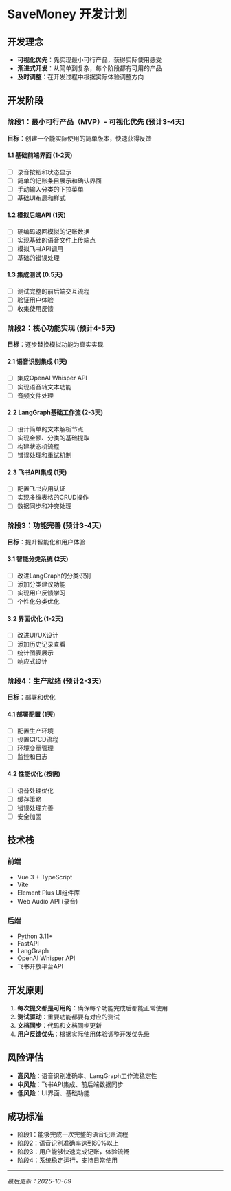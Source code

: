 # SaveMoney 开发计划

## 开发理念
- **可视化优先**：先实现最小可行产品，获得实际使用感受
- **渐进式开发**：从简单到复杂，每个阶段都有可用的产品
- **及时调整**：在开发过程中根据实际体验调整方向

## 开发阶段

### 阶段1：最小可行产品（MVP）- 可视化优先 (预计3-4天)
**目标**：创建一个能实际使用的简单版本，快速获得反馈

#### 1.1 基础前端界面 (1-2天)
- [ ] 录音按钮和状态显示
- [ ] 简单的记账条目展示和确认界面
- [ ] 手动输入分类的下拉菜单
- [ ] 基础UI布局和样式

#### 1.2 模拟后端API (1天)
- [ ] 硬编码返回模拟的记账数据
- [ ] 实现基础的语音文件上传端点
- [ ] 模拟飞书API调用
- [ ] 基础的错误处理

#### 1.3 集成测试 (0.5天)
- [ ] 测试完整的前后端交互流程
- [ ] 验证用户体验
- [ ] 收集使用反馈

### 阶段2：核心功能实现 (预计4-5天)
**目标**：逐步替换模拟功能为真实实现

#### 2.1 语音识别集成 (1天)
- [ ] 集成OpenAI Whisper API
- [ ] 实现语音转文本功能
- [ ] 音频文件处理

#### 2.2 LangGraph基础工作流 (2-3天)
- [ ] 设计简单的文本解析节点
- [ ] 实现金额、分类的基础提取
- [ ] 构建状态机流程
- [ ] 错误处理和重试机制

#### 2.3 飞书API集成 (1天)
- [ ] 配置飞书应用认证
- [ ] 实现多维表格的CRUD操作
- [ ] 数据同步和冲突处理

### 阶段3：功能完善 (预计3-4天)
**目标**：提升智能化和用户体验

#### 3.1 智能分类系统 (2天)
- [ ] 改进LangGraph的分类识别
- [ ] 添加分类建议功能
- [ ] 实现用户反馈学习
- [ ] 个性化分类优化

#### 3.2 界面优化 (1-2天)
- [ ] 改进UI/UX设计
- [ ] 添加历史记录查看
- [ ] 统计图表展示
- [ ] 响应式设计

### 阶段4：生产就绪 (预计2-3天)
**目标**：部署和优化

#### 4.1 部署配置 (1天)
- [ ] 配置生产环境
- [ ] 设置CI/CD流程
- [ ] 环境变量管理
- [ ] 监控和日志

#### 4.2 性能优化 (按需)
- [ ] 语音处理优化
- [ ] 缓存策略
- [ ] 错误处理完善
- [ ] 安全加固

## 技术栈

### 前端
- Vue 3 + TypeScript
- Vite
- Element Plus UI组件库
- Web Audio API (录音)

### 后端
- Python 3.11+
- FastAPI
- LangGraph
- OpenAI Whisper API
- 飞书开放平台API

## 开发原则

1. **每次提交都是可用的**：确保每个功能完成后都能正常使用
2. **测试驱动**：重要功能都要有对应的测试
3. **文档同步**：代码和文档同步更新
4. **用户反馈优先**：根据实际使用体验调整开发优先级

## 风险评估

- **高风险**：语音识别准确率、LangGraph工作流稳定性
- **中风险**：飞书API集成、前后端数据同步
- **低风险**：UI界面、基础功能

## 成功标准

- 阶段1：能够完成一次完整的语音记账流程
- 阶段2：语音识别准确率达到80%以上
- 阶段3：用户能够快速完成记账，体验流畅
- 阶段4：系统稳定运行，支持日常使用

---

*最后更新：2025-10-09*